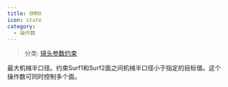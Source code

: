 ```yaml
---
title: OMMX
icon: state
category:
  - 操作数
---
```


> 分类: [镜头参数约束](/hb/operands/130/871/  "Zemax 操作数 镜头参数约束")

最大机械半口径。约束Surf1和Surf2面之间机械半口径小于指定的目标值。这个操作数可同时控制多个面。